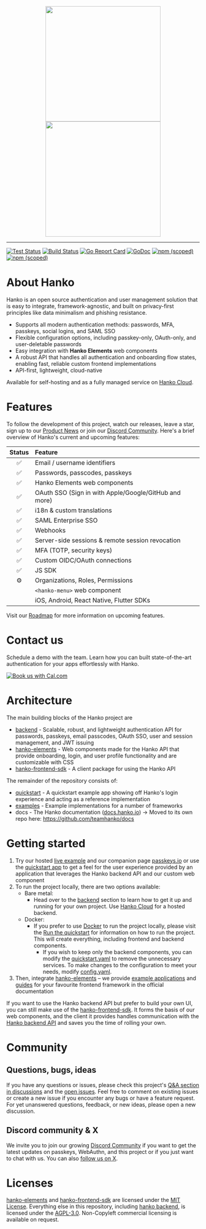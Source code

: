 <p align="center">
  <img width="300" src="https://user-images.githubusercontent.com/20115649/176922807-fb92327a-15d5-4568-a4e7-78093cea045e.svg?sanitize=true#gh-light-mode-only">
  <img width="300" src="https://user-images.githubusercontent.com/20115649/176922819-61dfb644-529f-4f81-a577-7daa47185300.svg?sanitize=true#gh-dark-mode-only">
</p>

---
[![Test Status](https://github.com/teamhanko/hanko/actions/workflows/codeql-analysis.yml/badge.svg)](https://github.com/teamhanko/hanko/actions/workflows/codeql-analysis.yml)
[![Build Status](https://github.com/teamhanko/hanko/workflows/Go/badge.svg)](https://github.com/teamhanko/hanko/actions/workflows/go.yml)
[![Go Report Card](https://goreportcard.com/badge/github.com/teamhanko/hanko)](https://goreportcard.com/report/github.com/teamhanko/hanko)
[![GoDoc](https://godoc.org/github.com/teamhanko/hanko?status.svg)](https://godoc.org/github.com/teamhanko/hanko)
[![npm (scoped)](https://img.shields.io/npm/v/@teamhanko/hanko-elements?label=hanko-elements)](https://www.npmjs.com/package/@teamhanko/hanko-elements)
[![npm (scoped)](https://img.shields.io/npm/v/@teamhanko/hanko-frontend-sdk?label=hanko-frontend-sdk)](https://www.npmjs.com/package/@teamhanko/hanko-frontend-sdk)

# About Hanko
Hanko is an open source authentication and user management solution that is easy to integrate, framework-agnostic, and built on privacy-first principles like data minimalism and phishing resistance.

- Supports all modern authentication methods: passwords, MFA, passkeys, social logins, and SAML SSO
- Flexible configuration options, including passkey-only, OAuth-only, and user-deletable passwords
- Easy integration with **Hanko Elements** web components
- A robust API that handles all authentication and onboarding flow states, enabling fast, reliable custom frontend implementations
- API-first, lightweight, cloud-native

Available for self-hosting and as a fully managed service on [Hanko Cloud](https://www.hanko.io).

# Features
To follow the development of this project, watch our releases, leave a star, sign up to our [Product News](https://www.hanko.io/updates) or join our [Discord Community](https://www.hanko.io/community). Here's a brief overview of Hanko's current and upcoming features:

| Status | Feature |
|:------:| :--- |
|✅| Email / username identifiers |
|✅| Passwords, passcodes, passkeys |
|✅| Hanko Elements web components |
|✅| OAuth SSO (Sign in with Apple/Google/GitHub and more) |
|✅| i18n & custom translations |
|✅| SAML Enterprise SSO |
|✅| Webhooks |
|✅| Server-side sessions & remote session revocation |
|✅| MFA (TOTP, security keys) |
|✅| Custom OIDC/OAuth connections |
|✅| JS SDK |
|⚙️| Organizations, Roles, Permissions |
| | `<hanko-menu>` web component |
| | iOS, Android, React Native, Flutter SDKs |

Visit our [Roadmap](https://www.hanko.io/roadmap) for more information on upcoming features.

# Contact us
Schedule a demo with the team. Learn how you can built state-of-the-art authentication for your apps effortlessly with Hanko.

<a target="_blank" href="https://cal.com/team/hanko/demo"><img alt="Book us with Cal.com"  src="https://cal.com/book-with-cal-light.svg" /></a>

# Architecture
The main building blocks of the Hanko project are
- [backend](/backend/README.md) - Scalable, robust, and lightweight authentication API for passwords, passkeys, email passcodes, OAuth SSO, user and session management, and JWT issuing
- [hanko-elements](/frontend/elements/README.md) - Web components made for the Hanko API that provide onboarding, login, and user profile functionality and are customizable with CSS
- [hanko-frontend-sdk](/frontend/frontend-sdk/README.md) - A client package for using the Hanko API

The remainder of the repository consists of:
- [quickstart](/quickstart) - A quickstart example app showing off Hanko's login experience and acting as a reference implementation
- [examples](frontend/examples) - Example implementations for a number of frameworks
- docs - The Hanko documentation ([docs.hanko.io](https://docs.hanko.io)) -> Moved to its own repo here: https://github.com/teamhanko/docs

# Getting started
1. Try our hosted [live example](https://example.hanko.io) and our companion page [passkeys.io](https://www.passkeys.io) or use the [quickstart app](/quickstart/README.md) to get a feel for the user experience provided by an application that leverages the Hanko backend API and our custom web component
2. To run the project locally, there are two options available:
   - Bare metal:
      - Head over to the [backend](/backend/README.md) section to learn how to get it up and running for your own project. Use [Hanko Cloud](https://cloud.hanko.io) for a hosted backend.
   - Docker:
     -  If you prefer to use [Docker](https://www.docker.com/) to run the project locally, please visit the [Run the quickstart](./quickstart/README.md#run-the-quickstart) for information on how to run the project. This will create everything, including frontend and backend components. 
        -  If you wish to keep only the backend components, you can modify the [quickstart.yaml](./deploy/docker-compose/quickstart.yaml) to remove the unnecessary services. To make changes to the configuration to meet your needs, modify [config.yaml](./deploy/docker-compose/config.yaml).
3. Then, integrate [hanko-elements](/frontend/elements/README.md) – we provide [example applications](frontend/examples/README.md) and [guides](https://docs.hanko.io/guides/frontend) for your favourite frontend framework in the official documentation

If you want to use the Hanko backend API but prefer to build your own UI, you can still make use of the [hanko-frontend-sdk](/frontend/frontend-sdk/README.md). It forms the basis of our web components, and the client it provides handles communication with the [Hanko backend API](https://docs.hanko.io/api-reference/introduction) and saves you the time of rolling your own.

# Community
## Questions, bugs, ideas
If you have any questions or issues, please check this project's [Q&A section in discussions](https://github.com/teamhanko/hanko/discussions/categories/q-a) and the [open issues](https://github.com/teamhanko/hanko/issues). Feel free to comment on existing issues or create a new issue if you encounter any bugs or have a feature request. For yet unanswered questions, feedback, or new ideas, please open a new discussion.

## Discord community & X
We invite you to join our growing [Discord Community](https://www.hanko.io/community) if you want to get the latest updates on passkeys, WebAuthn, and this project or if you just want to chat with us. You can also [follow us on X](https://x.com/hanko_io).

# Licenses
[hanko-elements](frontend/elements) and [hanko-frontend-sdk](frontend/frontend-sdk) are licensed under the [MIT License](frontend/elements/LICENSE). Everything else in this repository, including [hanko backend](backend), is licensed under the [AGPL-3.0](/LICENSE). Non-Copyleft commercial licensing is available on request.
